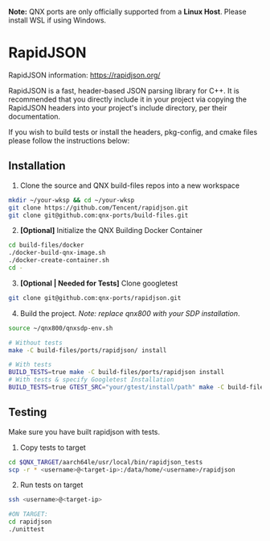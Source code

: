 **Note:** QNX ports are only officially supported from a **Linux Host**. Please install WSL if using Windows.

# RapidJSON
RapidJSON information: https://rapidjson.org/

RapidJSON is a fast, header-based JSON parsing library for C++. It is recommended that you directly include it in your project via copying the RapidJSON headers into your project's include directory, per their documentation. 

If you wish to build tests or install the headers, pkg-config, and cmake files please follow the instructions below:

## Installation
1. Clone the source and QNX build-files repos into a new workspace
```bash
mkdir ~/your-wksp && cd ~/your-wksp
git clone https://github.com/Tencent/rapidjson.git
git clone git@github.com:qnx-ports/build-files.git
```
2. **\[Optional\]** Initialize the QNX Building Docker Container
```bash
cd build-files/docker
./docker-build-qnx-image.sh
./docker-create-container.sh
cd -
```

3. **\[Optional | Needed for Tests\]** Clone googletest
```bash
git clone git@github.com:qnx-ports/rapidjson.git
```

4. Build the project. *Note:* *replace* *qnx800* *with* *your* *SDP* *installation*.
```bash
source ~/qnx800/qnxsdp-env.sh

# Without tests
make -C build-files/ports/rapidjson/ install

# With tests
BUILD_TESTS=true make -C build-files/ports/rapidjson install
# With tests & specify Googletest Installation
BUILD_TESTS=true GTEST_SRC="your/gtest/install/path" make -C build-files/ports/rapidjson install
```

## Testing
Make sure you have built rapidjson with tests.
1. Copy tests to target
```bash
cd $QNX_TARGET/aarch64le/usr/local/bin/rapidjson_tests
scp -r * <username>@<target-ip>:/data/home/<username>/rapidjson
```
2. Run tests on target
```bash
ssh <username>@<target-ip>

#ON TARGET:
cd rapidjson
./unittest
```
